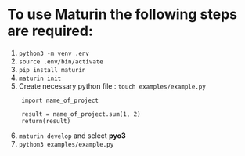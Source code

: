 # To use Maturin the following steps are required:

1. `python3 -m venv .env`
2. `source .env/bin/activate`
3. `pip install maturin`
4. `maturin init`
5. Create necessary python file : `touch examples/example.py`

```
    import name_of_project

    result = name_of_project.sum(1, 2)
    return(result)
```

6. `maturin develop` and select **pyo3**
7. `python3 examples/example.py `
